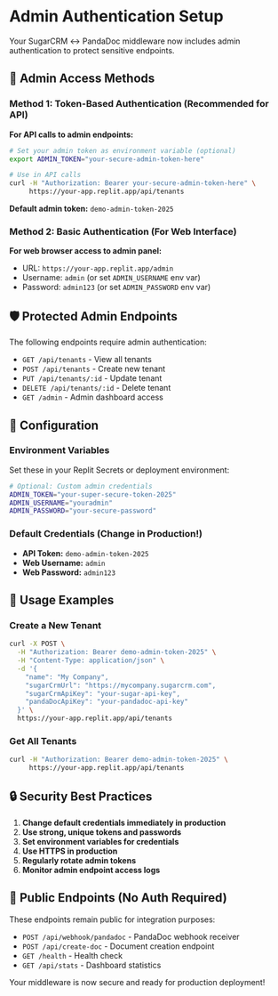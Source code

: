 # Admin Authentication Setup

Your SugarCRM ↔ PandaDoc middleware now includes admin authentication to protect sensitive endpoints.

## 🔐 Admin Access Methods

### Method 1: Token-Based Authentication (Recommended for API)

**For API calls to admin endpoints:**
```bash
# Set your admin token as environment variable (optional)
export ADMIN_TOKEN="your-secure-admin-token-here"

# Use in API calls
curl -H "Authorization: Bearer your-secure-admin-token-here" \
     https://your-app.replit.app/api/tenants
```

**Default admin token:** `demo-admin-token-2025`

### Method 2: Basic Authentication (For Web Interface)

**For web browser access to admin panel:**
- URL: `https://your-app.replit.app/admin`
- Username: `admin` (or set `ADMIN_USERNAME` env var)
- Password: `admin123` (or set `ADMIN_PASSWORD` env var)

## 🛡️ Protected Admin Endpoints

The following endpoints require admin authentication:

- `GET /api/tenants` - View all tenants
- `POST /api/tenants` - Create new tenant
- `PUT /api/tenants/:id` - Update tenant
- `DELETE /api/tenants/:id` - Delete tenant
- `GET /admin` - Admin dashboard access

## 🔧 Configuration

### Environment Variables

Set these in your Replit Secrets or deployment environment:

```bash
# Optional: Custom admin credentials
ADMIN_TOKEN="your-super-secure-token-2025"
ADMIN_USERNAME="youradmin"
ADMIN_PASSWORD="your-secure-password"
```

### Default Credentials (Change in Production!)

- **API Token:** `demo-admin-token-2025`
- **Web Username:** `admin`
- **Web Password:** `admin123`

## 🚀 Usage Examples

### Create a New Tenant
```bash
curl -X POST \
  -H "Authorization: Bearer demo-admin-token-2025" \
  -H "Content-Type: application/json" \
  -d '{
    "name": "My Company",
    "sugarCrmUrl": "https://mycompany.sugarcrm.com",
    "sugarCrmApiKey": "your-sugar-api-key",
    "pandaDocApiKey": "your-pandadoc-api-key"
  }' \
  https://your-app.replit.app/api/tenants
```

### Get All Tenants
```bash
curl -H "Authorization: Bearer demo-admin-token-2025" \
     https://your-app.replit.app/api/tenants
```

## 🔒 Security Best Practices

1. **Change default credentials immediately in production**
2. **Use strong, unique tokens and passwords**
3. **Set environment variables for credentials**
4. **Use HTTPS in production**
5. **Regularly rotate admin tokens**
6. **Monitor admin endpoint access logs**

## 📝 Public Endpoints (No Auth Required)

These endpoints remain public for integration purposes:

- `POST /api/webhook/pandadoc` - PandaDoc webhook receiver
- `POST /api/create-doc` - Document creation endpoint
- `GET /health` - Health check
- `GET /api/stats` - Dashboard statistics

Your middleware is now secure and ready for production deployment!